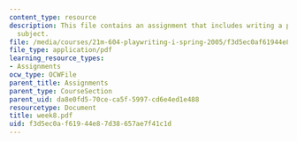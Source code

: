 ```yaml
---
content_type: resource
description: This file contains an assignment that includes writing a play on a particular
  subject.
file: /media/courses/21m-604-playwriting-i-spring-2005/f3d5ec0af61944e87d38657ae7f41c1d_week8.pdf
file_type: application/pdf
learning_resource_types:
- Assignments
ocw_type: OCWFile
parent_title: Assignments
parent_type: CourseSection
parent_uid: da8e0fd5-70ce-ca5f-5997-cd6e4ed1e488
resourcetype: Document
title: week8.pdf
uid: f3d5ec0a-f619-44e8-7d38-657ae7f41c1d
---
```

